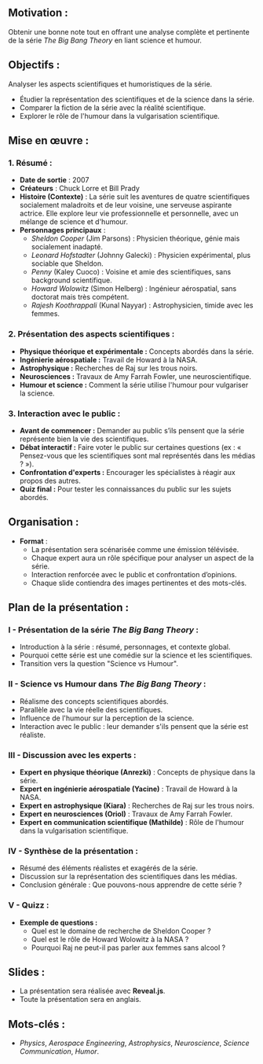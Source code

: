 ## Motivation :  
Obtenir une bonne note tout en offrant une analyse complète et pertinente de la série *The Big Bang Theory* en liant science et humour.

## Objectifs :  
Analyser les aspects scientifiques et humoristiques de la série.
- Étudier la représentation des scientifiques et de la science dans la série.
- Comparer la fiction de la série avec la réalité scientifique.
- Explorer le rôle de l'humour dans la vulgarisation scientifique.

## Mise en œuvre :

### 1. Résumé :
- **Date de sortie** : 2007
- **Créateurs** : Chuck Lorre et Bill Prady
- **Histoire (Contexte)** : La série suit les aventures de quatre scientifiques socialement maladroits et de leur voisine, une serveuse aspirante actrice. Elle explore leur vie professionnelle et personnelle, avec un mélange de science et d'humour.
- **Personnages principaux** :
  - *Sheldon Cooper* (Jim Parsons) : Physicien théorique, génie mais socialement inadapté.
  - *Leonard Hofstadter* (Johnny Galecki) : Physicien expérimental, plus sociable que Sheldon.
  - *Penny* (Kaley Cuoco) : Voisine et amie des scientifiques, sans background scientifique.
  - *Howard Wolowitz* (Simon Helberg) : Ingénieur aérospatial, sans doctorat mais très compétent.
  - *Rajesh Koothrappali* (Kunal Nayyar) : Astrophysicien, timide avec les femmes.

### 2. Présentation des aspects scientifiques :
- **Physique théorique et expérimentale :** Concepts abordés dans la série.
- **Ingénierie aérospatiale :** Travail de Howard à la NASA.
- **Astrophysique :** Recherches de Raj sur les trous noirs.
- **Neurosciences :** Travaux de Amy Farrah Fowler, une neuroscientifique.
- **Humour et science :** Comment la série utilise l'humour pour vulgariser la science.

### 3. Interaction avec le public :
- **Avant de commencer :** Demander au public s’ils pensent que la série représente bien la vie des scientifiques.
- **Débat interactif :** Faire voter le public sur certaines questions (ex : « Pensez-vous que les scientifiques sont mal représentés dans les médias ? »).
- **Confrontation d'experts :** Encourager les spécialistes à réagir aux propos des autres.
- **Quiz final :** Pour tester les connaissances du public sur les sujets abordés.

## Organisation :
- **Format** :  
  - La présentation sera scénarisée comme une émission télévisée.
  - Chaque expert aura un rôle spécifique pour analyser un aspect de la série.
  - Interaction renforcée avec le public et confrontation d’opinions.
  - Chaque slide contiendra des images pertinentes et des mots-clés.
  
## Plan de la présentation :

### I - Présentation de la série *The Big Bang Theory* :
- Introduction à la série : résumé, personnages, et contexte global.
- Pourquoi cette série est une comédie sur la science et les scientifiques.
- Transition vers la question "Science vs Humour".

### II - Science vs Humour dans *The Big Bang Theory* :
- Réalisme des concepts scientifiques abordés.
- Parallèle avec la vie réelle des scientifiques.
- Influence de l'humour sur la perception de la science.
- Interaction avec le public : leur demander s'ils pensent que la série est réaliste.

### III - Discussion avec les experts :
- **Expert en physique théorique (Anrezki)** : Concepts de physique dans la série.
- **Expert en ingénierie aérospatiale (Yacine)** : Travail de Howard à la NASA.
- **Expert en astrophysique (Kiara)** : Recherches de Raj sur les trous noirs.
- **Expert en neurosciences (Oriol)** : Travaux de Amy Farrah Fowler.
- **Expert en communication scientifique (Mathilde)** : Rôle de l'humour dans la vulgarisation scientifique.

### IV - Synthèse de la présentation :
- Résumé des éléments réalistes et exagérés de la série.
- Discussion sur la représentation des scientifiques dans les médias.
- Conclusion générale : Que pouvons-nous apprendre de cette série ?

### V - Quizz :
- **Exemple de questions :**
  - Quel est le domaine de recherche de Sheldon Cooper ?
  - Quel est le rôle de Howard Wolowitz à la NASA ?
  - Pourquoi Raj ne peut-il pas parler aux femmes sans alcool ?

## Slides :
- La présentation sera réalisée avec **Reveal.js**.
- Toute la présentation sera en anglais.

## Mots-clés :
- *Physics*, *Aerospace Engineering*, *Astrophysics*, *Neuroscience*, *Science Communication*, *Humor*.